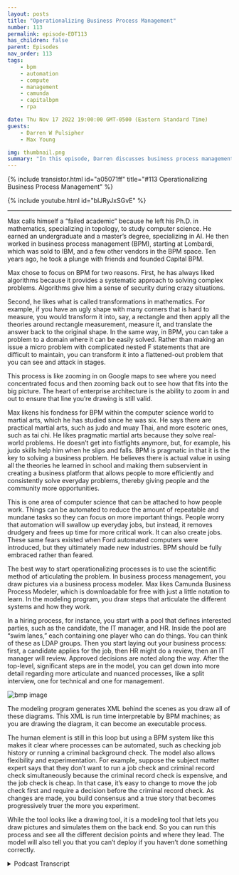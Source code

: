 ```yaml
---
layout: posts
title: "Operationalizing Business Process Management"
number: 113
permalink: episode-EDT113
has_children: false
parent: Episodes
nav_order: 113
tags:
    - bpm
    - automation
    - compute
    - management
    - camunda
    - capitalbpm
    - rpa

date: Thu Nov 17 2022 19:00:00 GMT-0500 (Eastern Standard Time)
guests:
    - Darren W Pulsipher
    - Max Young

img: thumbnail.png
summary: "In this episode, Darren discusses business process management and automation with Max Young, CEO of Capital BPM"
---
```


{% include transistor.html id="a05071ff" title="#113 Operationalizing Business Process Management" %}

{% include youtube.html id="bIJRyJxSGvE" %}

---

Max calls himself a “failed academic” because he left his Ph.D. in mathematics, specializing in topology, to study computer science. He earned an undergraduate and a master’s degree, specializing in AI. He then worked in business process management (BPM), starting at Lombardi, which was sold to IBM, and a few other vendors in the BPM space. Ten years ago, he took a plunge with friends and founded Capital BPM.

Max chose to focus on BPM for two reasons. First, he has always liked algorithms because it provides a systematic approach to solving complex problems. Algorithms give him a sense of security during crazy situations.

Second, he likes what is called transformations in mathematics. For example, if you have an ugly shape with many corners that is hard to measure, you would transform it into, say, a rectangle and then apply all the theories around rectangle measurement, measure it, and translate the answer back to the original shape. In the same way, in BPM, you can take a problem to a domain where it can be easily solved. Rather than making an issue a micro problem with complicated nested F statements that are difficult to maintain, you can transform it into a flattened-out problem that you can see and attack in stages.

This process is like zooming in on Google maps to see where you need concentrated focus and then zooming back out to see how that fits into the big picture. The heart of enterprise architecture is the ability to zoom in and out to ensure that line you’re drawing is still valid.

Max likens his fondness for BPM within the computer science world to martial arts, which he has studied since he was six. He says there are practical martial arts, such as judo and muay Thai, and more esoteric ones, such as tai chi. He likes pragmatic martial arts because they solve real-world problems. He doesn’t get into fistfights anymore, but, for example, his judo skills help him when he slips and falls. BPM is pragmatic in that it is the key to solving a business problem. He believes there is actual value in using all the theories he learned in school and making them subservient in creating a business platform that allows people to more efficiently and consistently solve everyday problems, thereby giving people and the community more opportunities.

This is one area of computer science that can be attached to how people work. Things can be automated to reduce the amount of repeatable and mundane tasks so they can focus on more important things. People worry that automation will swallow up everyday jobs, but instead, it removes drudgery and frees up time for more critical work. It can also create jobs. These same fears existed when Ford automated computers were introduced, but they ultimately made new industries. BPM should be fully embraced rather than feared.

The best way to start operationalizing processes is to use the scientific method of articulating the problem. In business process management, you draw pictures via a business process modeler. Max likes Camunda Business Process Modeler, which is downloadable for free with just a little notation to learn. In the modeling program, you draw steps that articulate the different systems and how they work.

In a hiring process, for instance, you start with a pool that defines interested parties, such as the candidate, the IT manager, and HR. Inside the pool are “swim lanes,” each containing one player who can do things. You can think of these as LDAP groups. Then you start laying out your business process: first, a candidate applies for the job, then HR might do a review, then an IT manager will review. Approved decisions are noted along the way. After the top-level, significant steps are in the model, you can get down into more detail regarding more articulate and nuanced processes, like a split interview, one for technical and one for management.

![bmp image](./bpm.png)

The modeling program generates XML behind the scenes as you draw all of these diagrams. This XML is run time interpretable by BPM machines; as you are drawing the diagram, it can become an executable process.

The human element is still in this loop but using a BPM system like this makes it clear where processes can be automated, such as checking job history or running a criminal background check. The model also allows flexibility and experimentation. For example, suppose the subject matter expert says that they don’t want to run a job check and criminal record check simultaneously because the criminal record check is expensive, and the job check is cheap. In that case, it’s easy to change to move the job check first and require a decision before the criminal record check. As changes are made, you build consensus and a true story that becomes progressively truer the more you experiment.

While the tool looks like a drawing tool, it is a modeling tool that lets you draw pictures and simulates them on the back end. So you can run this process and see all the different decision points and where they lead. The model will also tell you that you can’t deploy if you haven’t done something correctly.



<details>
<summary> Podcast Transcript </summary>

<p>﻿1</p>
<p>Hello, this is Darren</p>
<p>Pulsipher, chief solutionarchitect of public sector at Intel.</p>
<p>And welcome to Embracing</p>
<p>Digital Transformation,where we investigate effective change,leveragingpeople, process and technology.</p>
<p>On today's episode, Operationalizing</p>
<p>Business Process Automationwith CEO of Capital BPM, Max Young.</p>
<p>Max, welcome to the show.</p>
<p>Thank you, Darren.</p>
<p>Good. Good to be talking to you again.</p>
<p>So, Max, this is like the third or fourthtime we've talked.</p>
<p>I was really impressedwith some of the things that you showed meon business process managementand business process automation.</p>
<p>I really like the approachthat you guys took.</p>
<p>But before we dove into that, Max,let's hear your background a little bit.</p>
<p>Where do you come from?</p>
<p>What led you to where you're at today?</p>
<p>Sure. Sure.</p>
<p>So I am a failed academic.</p>
<p>I was studying for my Ph.D.in mathematics, specializingin topology in the mid-nineties,and I looked at mytalents, which were meager,and I looked at the job.</p>
<p>Pull for mathematiciansversus computer sciences.</p>
<p>And I walked across the street at Ohio</p>
<p>State, and I got into computer sciencespecifically and finishingan undergraduateand a masters specializing in AI.</p>
<p>And then I just startedworking in the computer field.</p>
<p>I got the bug early on.</p>
<p>I published a couple of books</p>
<p>I actually helped with.</p>
<p>Part of the Java line was the digital 1.4</p>
<p>Value Expressions Engine.</p>
<p>I had a small, small part to do with that.</p>
<p>And then, you know, I found myselfa small company called Lombardi,which was run business process managementthat was sold to IBM.</p>
<p>I bumped around to a coupleof other vendors that workin the same</p>
<p>BPM process orchestration space.</p>
<p>About ten years ago I took the plunge andwith some friends we formed Capital IPA.</p>
<p>Oh, that's awesome.</p>
<p>I what what a great story.</p>
<p>Right.</p>
<p>Mathematician found your wayto the computer science realm like myself.</p>
<p>I started in E, actually. Okay.</p>
<p>And I said, wow,</p>
<p>I'm really good at this programing stuff.</p>
<p>Let me go learn how to do it right.</p>
<p>And I had some great teachersin computer scienceand I ended up switchingliterally the last year of college.</p>
<p>I switched from double lead to see usand finished my senior degree.</p>
<p>And yeah, that was crazy that I did that.</p>
<p>What was I thinking?</p>
<p>You know, you doubleguys were the only onesthat I was intimidated by academically.</p>
<p>Like, I always felt like, you know,like a chief nerd being a mathematician.</p>
<p>And then, you know,you guys walked in the room,and you guys could do all the math.</p>
<p>We could do,but you could also do the engineering.</p>
<p>And it was very intimate. Well.</p>
<p>I have to tell you, I come from a company.</p>
<p>Intel has a lot of doubles.</p>
<p>They're not the best they're not the bestsoftware engineers in the world.</p>
<p>Right.</p>
<p>Because and I learned that I'ma total software guy.</p>
<p>I'm not in fact, even in double E, I said</p>
<p>I don't want to be like everyone else.</p>
<p>So I took the power option.</p>
<p>What was he thinking?</p>
<p>Because I'm not a great mathematician.</p>
<p>I'm horrible at math.</p>
<p>But I there was something</p>
<p>I could really architect software.</p>
<p>Really? Well, yeah.</p>
<p>And, and look at it tops downand it got me throughsome of my classes, my programing skillsbecause the teacher was like,you really are horribleat the test and things,but this program you wrote that explains,you know, a field theory on on powerlines, that's incredible.</p>
<p>I'm like, oh, thanks.</p>
<p>Yeah.</p>
<p>So we'll let you pass this class.</p>
<p>That's kind ofwhat my my college career was like.</p>
<p>So very nice.</p>
<p>I know exactly what you're talking about,but that's let's let's talk about whybusiness process management.</p>
<p>I mean, this isthis is kind of in that real weirdrealm of computer sciencewhere, oh, it's not algorithms, it's,you know,but it's so important and so useful.</p>
<p>But why did you choose that route?</p>
<p>So there are two reasons.</p>
<p>One is I've always liked algorithms.</p>
<p>I've always liked systematic approachesto solving complex problems.</p>
<p>It's the same reason I got intomartial arts.</p>
<p>You know, there is a way to do this thing.</p>
<p>There's a way to throw a good punch.</p>
<p>There's athere's a way to protect your ribswhen you're,you know, when you're boxing, whatever.</p>
<p>I like algorithms.</p>
<p>They give me a sense of security and also,frankly, a sense of daring.</p>
<p>I can get into crazy situationsand trust the algorithm.</p>
<p>The other thing I really like aboutbusiness process management in particularis that it reminds me a lotof what we calltransformations in mathematics.</p>
<p>So let's say you have this shapethat's like really ugly, right?</p>
<p>And you're trying to measure it and youcan't because it's got all these corners.</p>
<p>What you would do in mathematicsand mathematics is you wouldtransform this to a different spacewhere it's like a beautiful rectangle.</p>
<p>And then you applyall the theories around measurementsof rectangles, and you measure that.</p>
<p>You take the answer and then you translatethe answer back right?</p>
<p>So you take your problem to a domainwhere it can be solved easily.</p>
<p>You get the value out of thatand you bring it back.</p>
<p>And that's what I really likeabout business process management.</p>
<p>I can take all these things around.</p>
<p>Well, this system has got to talkto this other system,except when this event goes off.</p>
<p>And here's the escalation that we do,unless there's an eruption.</p>
<p>And then sometimeswe have a business rulethat we have to apply,and this is how we talkto this other thing.</p>
<p>And rather than making thatlike a micro problem, supercomplicated, nested, if statementsthat are difficult to maintain,it becomes thisbeautiful, sort of flattened out problem.</p>
<p>The you can see and attack in stagesyou know like zooming in on Google Mapslike here'swhere we need concentrated focusand then you zoom back out and see howthat fits into the big picture.</p>
<p>I really like what you said therebecause I found that myself.</p>
<p>You do need a top level pictureof everything so you can see how thingsrelate to each other in proximity,just like in the map, right?</p>
<p>You can see a map of the United Statesto really understandwhere the California where I liveis it with relationship to other things?</p>
<p>I need to blow it outin order to get a feel for, hey,how long is itgoing to take me to drive to Oregon?</p>
<p>Exactly right.</p>
<p>I can see thatsame thing with business process.</p>
<p>I love</p>
<p>I love that analogy. That's a great one.</p>
<p>Yeah. That ability.</p>
<p>I think that's somethingthat you and I have in common.</p>
<p>You know, as soon as we started talking,</p>
<p>I felt like we were from the same tribebecause that ability to be ableto zoom out and zoom inand make sure that the lineyou're drawing is still true.</p>
<p>That's theheart of, I think, enterprisearchitecture,right?</p>
<p>I think that's really critical.</p>
<p>And finally, I will say this.</p>
<p>The thing that I really like aboutokay, so minor tangent here,</p>
<p>I'm really in a martial arts.</p>
<p>I've been doing it.</p>
<p>I'm 51 now. I've been doing martial arts.</p>
<p>I was like six.</p>
<p>Oh, wow.</p>
<p>And within the realm of martial artsand I've got multiple ones.</p>
<p>I've been beat up by a lot of people.</p>
<p>But within the realm of martial arts,they're like these martial arts thatare considered practical, like your judo,your boxing, your Muay Thai.</p>
<p>And then you've got onesthat are a little bit more esoteric,like your Thai cheeseand your Aquino's and whatnot.</p>
<p>Now, the thing that I likeabout the pragmatic martial artsis that they solve real worldproblems, right?</p>
<p>They they have an effectivenessthat is germane to the art itself.</p>
<p>So, you know, I'm at my fiftiesand I don't get into fistfights anymore,but I slip and fallall the time and my judo saves me.</p>
<p>Right.</p>
<p>There's a pragmaticthere's a pragmatic aspect to it.</p>
<p>In the same way Ilike business process managementbecause it is fun.</p>
<p>It is key to solving a business problem.</p>
<p>We're taking all these theoriesand all these things that you and</p>
<p>I learned through school and grad schooland on the job.</p>
<p>But we're making them subservientto creating a business platform.</p>
<p>That means that peopleget to keep their jobs and get bonusesand buy Christmas kids for their kids.</p>
<p>And I love being a part of that.</p>
<p>Without without, you know,writing a love letter to capitalism.</p>
<p>I feel that there is a true valuethat I provide to my communityby making it easier and more consistentfor people to solve common problems.</p>
<p>Therefore, giving them the opportunityto go solve uncommonand interesting and exciting problems.</p>
<p>So this is I like how you said that,becauseit's not always the casewith computer sciencethat we can really attachto the way people work.</p>
<p>Right. Right.</p>
<p>And this is kind of that human computerinteraction part.</p>
<p>A lot of times we're actually creatingmore work for for people with this.</p>
<p>You're kind of turning it around.</p>
<p>How do people work? Yeah.</p>
<p>And how can we automatethe things that they dothat arethat are repeatable and mundane, right?</p>
<p>So that we can make theirtheir work easierand so they can focus moreon more important things.</p>
<p>I really like that.</p>
<p>And that's another thingthat I am really excited about.</p>
<p>People talk about the threat of automationto mundane jobs,and that is a valid that is a validcritique.</p>
<p>Automation is going to swallow upa lot of mundane jobs.</p>
<p>Yeah, but look what the. Jobsit creates. Though.</p>
<p>That's yeah, you're you read my mindbecause what it really doesis it removes drudgery of open email,you know, copy,</p>
<p>I don't know this field number 27from Excel put it into the services,then push the buttonand wait 3 minutes to removes thatand it allows peopleto step back and solve next generationproblems, real problems that were hidingbehind the money problems.</p>
<p>But you never got to them because you wereopening Excel and waiting 3 minutes.</p>
<p>Right, exactly.</p>
<p>And it I mean, this revolutionthat we're seeing onon information automation and things, it'sthe same thingthat went through with Fordwhen he automated automaking.</p>
<p>Right.</p>
<p>It's the same thing that we sawwhen computers were first introducedin the sixties and seventies.</p>
<p>Yeah, right.</p>
<p>Oh, no.</p>
<p>What are all those people going to do?</p>
<p>It is truewe don't have typing pools anymore,right?</p>
<p>Yeah.</p>
<p>I can't even imagine because I grew up on</p>
<p>I grew up with email and.</p>
<p>Oh, yes, this world I can't even imagine.</p>
<p>How would you communicatebefore you'd call on the phone?</p>
<p>You'd some memosso someone would take something up.</p>
<p>So, so much wasted time.</p>
<p>But there were a lot of peoplesupporting that.</p>
<p>But if you look,those people are now in powered in morepowerful and morecontributing positionsthan they were before.</p>
<p>Yeah. So yeah.</p>
<p>And it's createdwhole new whole new industries around it.</p>
<p>So I think we have to embrace it.</p>
<p>Absolutely.</p>
<p>So let's let's talk about embracinghow do I operationalize this?</p>
<p>Because there are so many tools out thereon business process automationor robot process or robotic processautomation.</p>
<p>RPA Yeah.</p>
<p>Yeah.</p>
<p>How, how do I really make this happennow where</p>
<p>I can actually use iteffectively and repeatedly?</p>
<p>So what was the first step?</p>
<p>So great that man, I, I really,</p>
<p>I love the wayyou approach things because your firstquestions are pragmatic. Sowhat I would say is thatthe best way,so it comes back to the scientific method.</p>
<p>The best thing to dois to articulate out your problemand the way that we do that.</p>
<p>In my world, in the business processmanagement world,is we draw little pictures.</p>
<p>So can I share my screenand show you something?</p>
<p>Absolutely.</p>
<p>So there is a free tool like thiscalled it's called the Commander</p>
<p>BPM and Modeler.</p>
<p>You can download it for free.</p>
<p>There's a company out therecalled Commander.</p>
<p>They, you know, they make this modeler.</p>
<p>There are other companiesthat do this as well.</p>
<p>I like is</p>
<p>I think it's a pretty good one. It'sit's pretty clear.</p>
<p>And there's just a little bit of notationthat you have to learn.</p>
<p>And it is this you're basicallygoing to be drawing stepsthat articulate outwhat the different systems areand how they work.</p>
<p>So just a little bit of vocabulary.</p>
<p>This will literally this one part of it,it'll be over in about 2 seconds.</p>
<p>So we have this concept of a pooland a pool kind of definesall of the interested partiesin a process.</p>
<p>So if this was like a hiring process,we would have like a candidateand we'd have the i.t managerand we have h.r.</p>
<p>So the larger thing that you seeand hear outside is called the pool.</p>
<p>The inner ones are called swimlanes. Right?</p>
<p>So let's saywe're doing like a hiring process.</p>
<p>We have a candidate in the swim lineand then we have like h.r.</p>
<p>And you can think of theseas sort of elderly groups, right?</p>
<p>People who are in a rolethat are allowed to do somethingand then you might have like 90 manager.</p>
<p>So now youstart laying out your business process.</p>
<p>What's the first thing that happens?</p>
<p>Well and candidate might applyand you have excuse me.</p>
<p>My my spelling is atrocious.</p>
<p>Apply for a job.</p>
<p>And then, you know, from thereit goes to a next step, which is H.R..</p>
<p>H.R. might do a review.</p>
<p>There's a there's a nameyou can register how you do this stuff.</p>
<p>You know, you have like a active verband a noun, but you might say somethinglike review applicationand then you might have like a decision.</p>
<p>These little diamonds represent decision.</p>
<p>So if you know, if it's approved,it goes back up.</p>
<p>You go to say the i.t.</p>
<p>Manager who might do an interviewand if it's not approved,it goes back to the job applicantsto answer more questions.</p>
<p>Right.</p>
<p>So here's like the first generationof this question.</p>
<p>How do we hirepeople? Well, it's like this.</p>
<p>Okay, nowhow do we make this more nuanced,more articulate?</p>
<p>Well, maybe the interview process has,you know, like a split, and it's and,you know, this interview is actually likea technical interview.</p>
<p>And then there's like a managementinterview, and each one of thosehas an opportunity to be approved.</p>
<p>And then if it is approved, we go on.</p>
<p>And if it's not approved, we progressand we push it.</p>
<p>And I like what you said here.</p>
<p>You start with the very top level. Yeah.</p>
<p>And say what are the major stepsinto hiring person.</p>
<p>That's right.</p>
<p>Right.</p>
<p>And start there and then you can startgetting down into more detailafter you do that.</p>
<p>And a tool like this letsyou do this pretty quick, it looks like.</p>
<p>That's right.</p>
<p>So you start sort of articulatingwhat this is and this is not newto anyone like you and me,any any architect, any business analyst.</p>
<p>What's interesting about thisis that when you draw these diagrams,it actuallybehind the scenes is generated X amountand this example is runtimeinterpretable by BPM engines.</p>
<p>So what that means is that as I'm drawingthis diagram,this can actually becomean executable processright?</p>
<p>So as I'm writing this down, I'm saying,oh, wow, this is a special kind of task.</p>
<p>It's a human task.</p>
<p>So you can see it'sgot a human component here.</p>
<p>And, you know, maybe this one is as well.</p>
<p>And then when we do a review, applicants,maybe now we start to say,well, you know, we review the applicantand maybe we have an h.r.</p>
<p>Person that does the review,but they talkto, you know, like a background checksystem, right?</p>
<p>So check for job history, right?</p>
<p>Or a criminal record.</p>
<p>Right? Right. Yeah.</p>
<p>So that's a that's a great one.</p>
<p>So you would say and that's partof the natural evolution of these things,you would say, well, yeah, let'scheck for job history and also let's checkfor like criminal record, right?</p>
<p>So so far you haven't takeneven if this is automated,you still haven't taken humanout of the loop yet, which is good.</p>
<p>Right? Right.</p>
<p>So this is this is augmenting the workthat a human is doing is what I'm seeing.</p>
<p>Right.</p>
<p>But even as I'm doing this,what's interesting is you could say, boy,you know, the time of people is expensiveand the time of machines is cheap.</p>
<p>Why don't we do thiscriminal background check first, right?</p>
<p>And then if that passes,then we bring it to the person and review.</p>
<p>Because if you don't pass the criminalbackground check, maybe we don't let you.</p>
<p>You didn't get time from our guy, right?</p>
<p>Right.</p>
<p>So what you're really doing here isyou are using this mechanismto describe your problem.</p>
<p>And in the definite,like most things in life,when you start thinking about it outloud, you end up discovering solutions,right?</p>
<p>Yeah.</p>
<p>And that's where things startto get kind of interesting.</p>
<p>You're like, okay,well now I understand that</p>
<p>I'm probably going to need an integrationwith, you know, some backend system that'sgoing to check for their job historyand check for their criminal history.</p>
<p>So you as, say, the businessanalyst or the, you know,the enterprise architect will say,you know, call up one of your solutionarchitect friends and you'll say, hey,how long would it takeus to figure this out?</p>
<p>You know, finding a systemthat we can afford that can do thissort of background check right?</p>
<p>So I'm starting to hackthis problem togetherand and I get a little obsessivewith my lines crossing.</p>
<p>So I'm trying to make surethat doesn't happen.</p>
<p>This is almost like a fidgettoy for me at this point,but you can see how I am lookingfor opportunities to do automation, right?</p>
<p>So here I am.</p>
<p>And I can easily see this in this diagram,you know, using a BPM tool like this,it will, it willscreen, hey, this is an automated checkthat I could do.</p>
<p>There's a servicethat lets you do this sort of thing.</p>
<p>Exactly.</p>
<p>And this is actually the other part of itthat's really powerful for, again,people like you and I,because we need to be subservientto the needs of the business.</p>
<p>So the first thing that I'll do withthis is I will run this by my semiand my subject matter expert and I'll say,</p>
<p>Hey, am I hearing this right?</p>
<p>Is this what we do?</p>
<p>And you know, he'll say, Well, you know,it's kind of what we do,but it turns out that we don't wantto do these things in parallelbecause, say, a criminal backgroundcheck is really expensive,but a job history search is really cheap.</p>
<p>So what we really want to do is we want todo these maybe sequentially, right?</p>
<p>So we do the first one and if it passes,then we do the second one.</p>
<p>And I'm not sayingthat's necessarily the case, but what I.</p>
<p>Say, it's easyfor you to make that change.</p>
<p>That's right.</p>
<p>And in making that change,</p>
<p>I am building consensus.</p>
<p>I am building rapport.</p>
<p>I am building a true storyabout what's happening.</p>
<p>Right. Like again,like the scientific process.</p>
<p>It becomes progressively more truethe more the you experiment with it.</p>
<p>Yeah.</p>
<p>So now I start to tell this storyand as I'm telling this story,like, okay, well this, you know,this makes a little bit of senseso I can come in here and, you know,</p>
<p>I can put likelogic into this, like thisand say for the sake of argumentthat I want to build this and deploy itso I can actually take this thingand say, well, you know, here's a processand here's like another one.</p>
<p>And literally, within a matter of minutes,</p>
<p>I can have this deployed and working.</p>
<p>So we can see what happens when you goone way or you go the other way.</p>
<p>So you're telling you withif I use a modeling tooland it's not a drawing tool,</p>
<p>I want to make sure people understandthat.</p>
<p>That's right.</p>
<p>This is a modeling tool.</p>
<p>So it does let you draw pretty pictures,but it also simulates on the back end.</p>
<p>So I can actually run this workflowor this process and seeall of the different decision pointsand where they lead to.</p>
<p>So I can check my.</p>
<p>That's exactly. Right. My model.</p>
<p>That's exactly right.</p>
<p>And this is where this becomesreally sort of powerfulbecause I can build this.</p>
<p>I think I screwed upsome of my logic here,but I can build this, I can deploy it,</p>
<p>I can see it,execute.</p>
<p>And it's actually what it's actually doingis it's yelling at me and it's saying,hey, I can't actually deploy thisbecause you didn't do it.</p>
<p>The right way.</p>
<p>And what?</p>
<p>It's yelling at me, right?</p>
<p>So yeah, it's helping you, right?</p>
<p>It's yeah, it's actually catching me.</p>
<p>So it's saying, hey,you told me you were going to dosome kind of integration here,but you didn't.</p>
<p>So I'm not going to let youdeploy this, right?</p>
<p>So now I can build this.</p>
<p>And that was a successful deployment.</p>
<p>That's cool.</p>
<p>Max To finish listening to my interviewwith Max Young.</p>
<p>On Business Process Automation,check out our next episode.</p>
<p>Thank you for listeningto Embracing Digital Transformation today.</p>
<p>If you enjoyed our podcast,give it five stars on your favoritepodcasting site or YouTube channel.</p>
<p>You can find out more informationabout embracing digital transformationand embracingdigital.org until next time.</p>
<p>Go out and do something wonderful.</p>

</details>
